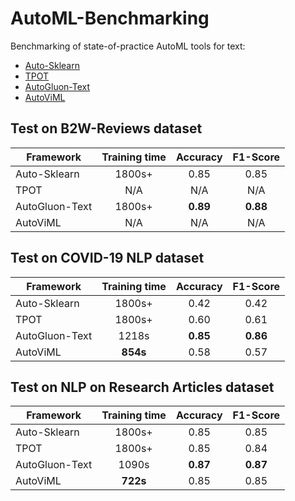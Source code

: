 # AutoML-Benchmarking
Benchmarking of state-of-practice AutoML tools for text: 

- [Auto-Sklearn](Notebook%20Benchmarking/AutoML%20test%20-%20Auto-sklearn.ipynb) 
- [TPOT](Notebook%20Benchmarking/AutoML%20test%20-%20TPOT.ipynb) 
- [AutoGluon-Text](Notebook%20Benchmarking/AutoML%20test%20-%20AutoGluon-Text.ipynb) 
- [AutoViML](Notebook%20Benchmarking/AutoML%20test%20-%20AutoViML.ipynb) 

## Test on B2W-Reviews dataset

| Framework      | Training time | Accuracy | F1-Score |
|----------------|:-------------:|:--------:|:--------:|
| Auto-Sklearn   |     1800s+    |   0.85   |   0.85   |
| TPOT           |      N/A      |    N/A   |    N/A   |
| AutoGluon-Text |     1800s+    | **0.89** | **0.88** |
| AutoViML       |      N/A      |    N/A   |    N/A   |

## Test on COVID-19 NLP dataset

| Framework      | Training time | Accuracy | F1-Score |
|----------------|:-------------:|:--------:|:--------:|
| Auto-Sklearn   |     1800s+    |   0.42   |   0.42   |
|  TPOT          |     1800s+    |   0.60   |   0.61   |
| AutoGluon-Text |     1218s     | **0.85** | **0.86** |
|  AutoViML      |    **854s**   |   0.58   |   0.57   |

## Test on NLP on Research Articles dataset

| Framework      | Training time | Accuracy | F1-Score |
|----------------|:-------------:|:--------:|:--------:|
|  Auto-Sklearn  |     1800s+    |   0.85   |   0.85   |
|  TPOT          |     1800s+    |   0.85   |   0.84   |
| AutoGluon-Text |     1090s     | **0.87** | **0.87** |
|  AutoViML      |    **722s**   |   0.85   |   0.85   |